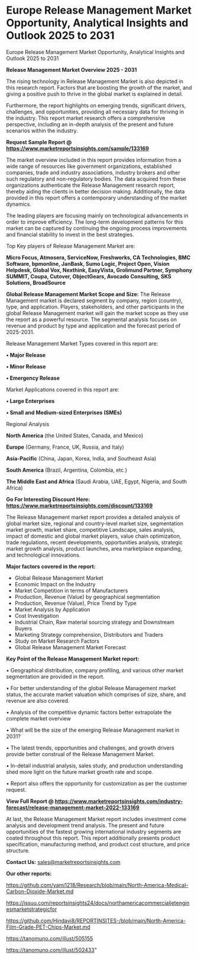 # Europe Release Management Market Opportunity, Analytical Insights and Outlook 2025 to 2031
Europe Release Management Market Opportunity, Analytical Insights and Outlook 2025 to 2031

<Strong> Release Management Market Overview 2025 - 2031</strong>

The rising technology in Release Management Market is also depicted in this research report. Factors that are boosting the growth of the market, and giving a positive push to thrive in the global market is explained in detail.

Furthermore, the report highlights on emerging trends, significant drivers, challenges, and opportunities, providing all necessary data for thriving in the industry. This report market research offers a comprehensive perspective, including an in-depth analysis of the present and future scenarios within the industry.

<strong>Request Sample Report @ <a href=https://www.marketreportsinsights.com/sample/133169>https://www.marketreportsinsights.com/sample/133169</a></strong>

The market overview included in this report provides information from a wide range of resources like government organizations, established companies, trade and industry associations, industry brokers and other such regulatory and non-regulatory bodies. The data acquired from these organizations authenticate the Release Management research report, thereby aiding the clients in better decision making. Additionally, the data provided in this report offers a contemporary understanding of the market dynamics.

The leading players are focusing mainly on technological advancements in order to improve efficiency. The long-term development patterns for this market can be captured by continuing the ongoing process improvements and financial stability to invest in the best strategies.

Top Key players of Release Management Market are:

<strong>Micro Focus, Atmosera, ServiceNow, Freshworks, CA Technologies, BMC Software, bpmonline, JanBask, Sumo Logic, Project Open, Vision Helpdesk, Global Vox, Nexthink, EasyVista, Grolimund  Partner, Symphony SUMMIT, Coupa, Cutover, ObjectGears, Avocado Consulting, SKS Solutions, BroadSource</strong>

<strong><b>Global Release Management Market Scope and Size:</b></strong>
The Release Management market is declared segment by company, region (country), type, and application. Players, stakeholders, and other participants in the global Release Management market will gain the market scope as they use the report as a powerful resource. The segmental analysis focuses on revenue and product by type and application and the forecast period of 2025-2031.

Release Management Market Types covered in this report are:

<strong>• Major Release

• Minor Release

• Emergency Release</strong>

Market Applications covered in this report are:

<strong>• Large Enterprises

• Small and Medium-sized Enterprises (SMEs)</strong> 

Regional Analysis

<strong>North America</strong> (the United States, Canada, and Mexico)

<strong>Europe</strong> (Germany, France, UK, Russia, and Italy)

<strong>Asia-Pacific</strong> (China, Japan, Korea, India, and Southeast Asia)

<strong>South America</strong> (Brazil, Argentina, Colombia, etc.)

<strong>The Middle East and Africa</strong> (Saudi Arabia, UAE, Egypt, Nigeria, and South Africa)

<strong>Go For Interesting Discount Here: <a href=https://www.marketreportsinsights.com/discount/133169>https://www.marketreportsinsights.com/discount/133169</a></strong>

The Release Management market report provides a detailed analysis of global market size, regional and country-level market size, segmentation market growth, market share, competitive Landscape, sales analysis, impact of domestic and global market players, value chain optimization, trade regulations, recent developments, opportunities analysis, strategic market growth analysis, product launches, area marketplace expanding, and technological innovations.

<strong><b>Major factors covered in the report:</b></strong>
<ul>
  <li>Global Release Management Market </li>
  <li>Economic Impact on the Industry</li>
  <li>Market Competition in terms of Manufacturers</li>
  <li>Production, Revenue (Value) by geographical segmentation</li>
  <li>Production, Revenue (Value), Price Trend by Type</li>
  <li>Market Analysis by Application</li>
  <li>Cost Investigation</li>
  <li>Industrial Chain, Raw material sourcing strategy and Downstream Buyers</li>
  <li>Marketing Strategy comprehension, Distributors and Traders</li>
  <li>Study on Market Research Factors</li>
  <li>Global Release Management Market Forecast</li>
</ul>

<strong><b>Key Point of the Release Management Market report:</b></strong>

• Geographical distribution, company profiling, and various other market segmentation are provided in the report.

• For better understanding of the global Release Management market status, the accurate market valuation which comprises of size, share, and revenue are also covered.

• Analysis of the competitive dynamic factors better extrapolate the complete market overview

• What will be the size of the emerging Release Management market in 2031?

• The latest trends, opportunities and challenges, and growth drivers provide better construal of the Release Management Market.

• In-detail industrial analysis, sales study, and production understanding shed more light on the future market growth rate and scope.

• Report also offers the opportunity for customization as per the customer request.

<strong><b>View Full Report @ <a href=https://www.marketreportsinsights.com/industry-forecast/release-management-market-2022-133169>https://www.marketreportsinsights.com/industry-forecast/release-management-market-2022-133169</a></b></strong>


At last, the Release Management Market report includes investment come analysis and development trend analysis. The present and future opportunities of the fastest growing international industry segments are coated throughout this report. This report additionally presents product specification, manufacturing method, and product cost structure, and price structure.

<strong>Contact Us:</strong>
sales@marketreportsinsights.com

<strong>Our other reports:</strong>

<a href=https://github.com/yami1218/Research/blob/main/North-America-Medical-Carbon-Dioxide-Market.md>https://github.com/yami1218/Research/blob/main/North-America-Medical-Carbon-Dioxide-Market.md</a>

<a href=https://issuu.com/reportsinsights24/docs/northamericacommercialjetenginesmarketstrategicfor>https://issuu.com/reportsinsights24/docs/northamericacommercialjetenginesmarketstrategicfor</a>

<a href=https://github.com/Hindavi8/REPORTINSITES-/blob/main/North-America-Film-Grade-PET-Chips-Market.md>https://github.com/Hindavi8/REPORTINSITES-/blob/main/North-America-Film-Grade-PET-Chips-Market.md</a>

<a href=https://tanomuno.com/illust/505155>https://tanomuno.com/illust/505155</a>

<a href=https://tanomuno.com/illust/502433>https://tanomuno.com/illust/502433</a>"
